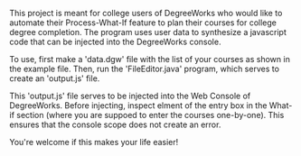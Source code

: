 This project is meant for college users of DegreeWorks who would like
to automate their Process-What-If feature to plan their courses
for college degree completion. The program uses user data to
synthesize a javascript code that can be injected into the 
DegreeWorks console.

To use, first make a 'data.dgw' file with the list of your courses
as shown in the example file.
Then, run the 'FileEditor.java' program, which serves to create an
'output.js' file.

This 'output.js' file serves to be injected into the Web Console of 
DegreeWorks. Before injecting, inspect elment of the entry box in
the What-if section (where you are suppoed to enter the courses one-by-one).
This ensures that the console scope does not create an error.

You're welcome if this makes your life easier!
